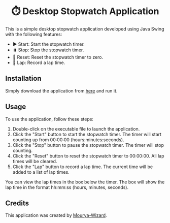 <div align="center">

# ⏱️ Desktop Stopwatch Application

</div>

This is a simple desktop stopwatch application developed using Java Swing with the following features:

- ▶️ Start: Start the stopwatch timer.
- ⏸️ Stop: Stop the stopwatch timer.
- 🔄 Reset: Reset the stopwatch timer to zero.
- 🏃 Lap: Record a lap time.

## Installation

Simply download the application from [here](https://github.com/Mourya-wizard/Desktop-Stopwatch-Application/blob/main/Stopwatch.exe) and run it.

## Usage

To use the application, follow these steps:

1. Double-click on the executable file to launch the application.
2. Click the "Start" button to start the stopwatch timer. The timer will start counting up from 00:00:00 (hours:minutes:seconds).
3. Click the "Stop" button to pause the stopwatch timer. The timer will stop counting.
4. Click the "Reset" button to reset the stopwatch timer to 00:00:00. All lap times will be cleared.
5. Click the "Lap" button to record a lap time. The current time will be added to a list of lap times.

You can view the lap times in the box below the timer. The box will show the lap time in the format hh:mm:ss (hours, minutes, seconds).

## Credits

This application was created by [Mourya-Wizard](https://github.com/Mourya-wizard).
